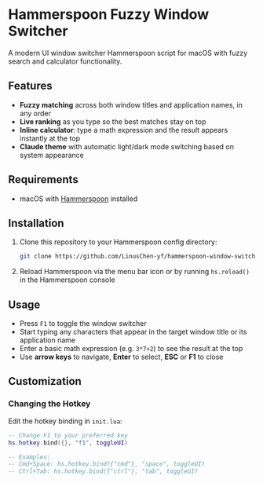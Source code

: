 # Hammerspoon Fuzzy Window Switcher

A modern UI window switcher Hammerspoon script for macOS with fuzzy search and calculator functionality.

## Features
- **Fuzzy matching** across both window titles and application names, in any order
- **Live ranking** as you type so the best matches stay on top
- **Inline calculator**: type a math expression and the result appears instantly at the top
- **Claude theme** with automatic light/dark mode switching based on system appearance

## Requirements
- macOS with [Hammerspoon](https://www.hammerspoon.org/) installed

## Installation
1. Clone this repository to your Hammerspoon config directory:
   ```bash
   git clone https://github.com/LinusChen-yf/hammerspoon-window-switcher.git ~/.hammerspoon
   ```
2. Reload Hammerspoon via the menu bar icon or by running `hs.reload()` in the Hammerspoon console

## Usage
- Press `F1` to toggle the window switcher
- Start typing any characters that appear in the target window title or its application name
- Enter a basic math expression (e.g. `3*7+2`) to see the result at the top
- Use **arrow keys** to navigate, **Enter** to select, **ESC** or **F1** to close

## Customization

### Changing the Hotkey
Edit the hotkey binding in `init.lua`:
```lua
-- Change F1 to your preferred key
hs.hotkey.bind({}, "f1", toggleUI)

-- Examples:
-- Cmd+Space: hs.hotkey.bind({"cmd"}, "space", toggleUI)
-- Ctrl+Tab: hs.hotkey.bind({"ctrl"}, "tab", toggleUI)
```
